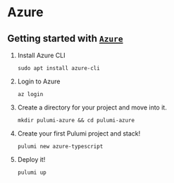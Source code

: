 # Azure

## Getting started with [`Azure`](https://www.pulumi.com/docs/get-started/azure/create-project/)

1. Install Azure CLI

   `sudo apt install azure-cli`

2. Login to Azure

   `az login`

3. Create a directory for your project and move into it.

   `mkdir pulumi-azure && cd pulumi-azure`

4. Create your first Pulumi project and stack!

   `pulumi new azure-typescript`

5. Deploy it!

   `pulumi up`

